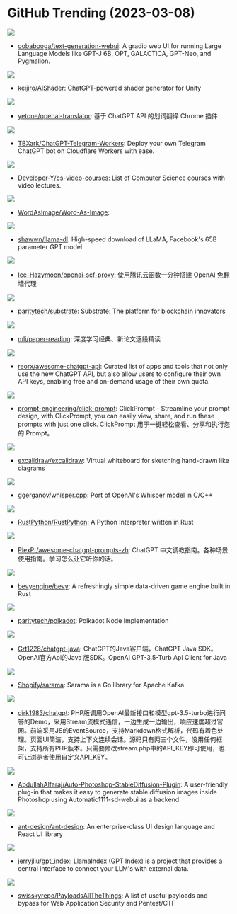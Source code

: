 # GitHub Trending (2023-03-08)

![](https://img.shields.io/badge/Python-New%20216-green?style=flat-square&logo=appveyor)
- [oobabooga/text-generation-webui](https://github.com/oobabooga/text-generation-webui): A gradio web UI for running Large Language Models like GPT-J 6B, OPT, GALACTICA, GPT-Neo, and Pygmalion.

![](https://img.shields.io/badge/C%23-New%20168-green?style=flat-square&logo=appveyor)
- [keijiro/AIShader](https://github.com/keijiro/AIShader): ChatGPT-powered shader generator for Unity

![](https://img.shields.io/badge/TypeScript-New%20954-green?style=flat-square&logo=appveyor)
- [yetone/openai-translator](https://github.com/yetone/openai-translator): 基于 ChatGPT API 的划词翻译 Chrome 插件

![](https://img.shields.io/badge/JavaScript-New%20356-green?style=flat-square&logo=appveyor)
- [TBXark/ChatGPT-Telegram-Workers](https://github.com/TBXark/ChatGPT-Telegram-Workers): Deploy your own Telegram ChatGPT bot on Cloudflare Workers with ease.

![](https://img.shields.io/badge/none-New%20195-green?style=flat-square&logo=appveyor)
- [Developer-Y/cs-video-courses](https://github.com/Developer-Y/cs-video-courses): List of Computer Science courses with video lectures.

![](https://img.shields.io/badge/none-New%2089-green?style=flat-square&logo=appveyor)
- [WordAsImage/Word-As-Image](https://github.com/WordAsImage/Word-As-Image): 

![](https://img.shields.io/badge/Shell-New%20567-green?style=flat-square&logo=appveyor)
- [shawwn/llama-dl](https://github.com/shawwn/llama-dl): High-speed download of LLaMA, Facebook's 65B parameter GPT model

![](https://img.shields.io/badge/JavaScript-New%2085-green?style=flat-square&logo=appveyor)
- [Ice-Hazymoon/openai-scf-proxy](https://github.com/Ice-Hazymoon/openai-scf-proxy): 使用腾讯云函数一分钟搭建 OpenAI 免翻墙代理

![](https://img.shields.io/badge/Rust-New%2010-green?style=flat-square&logo=appveyor)
- [paritytech/substrate](https://github.com/paritytech/substrate): Substrate: The platform for blockchain innovators

![](https://img.shields.io/badge/none-New%2083-green?style=flat-square&logo=appveyor)
- [mli/paper-reading](https://github.com/mli/paper-reading): 深度学习经典、新论文逐段精读

![](https://img.shields.io/badge/none-New%20377-green?style=flat-square&logo=appveyor)
- [reorx/awesome-chatgpt-api](https://github.com/reorx/awesome-chatgpt-api): Curated list of apps and tools that not only use the new ChatGPT API, but also allow users to configure their own API keys, enabling free and on-demand usage of their own quota.

![](https://img.shields.io/badge/TypeScript-New%2054-green?style=flat-square&logo=appveyor)
- [prompt-engineering/click-prompt](https://github.com/prompt-engineering/click-prompt): ClickPrompt - Streamline your prompt design, with ClickPrompt, you can easily view, share, and run these prompts with just one click. ClickPrompt 用于一键轻松查看、分享和执行您的 Prompt。

![](https://img.shields.io/badge/TypeScript-New%20230-green?style=flat-square&logo=appveyor)
- [excalidraw/excalidraw](https://github.com/excalidraw/excalidraw): Virtual whiteboard for sketching hand-drawn like diagrams

![](https://img.shields.io/badge/C-New%20302-green?style=flat-square&logo=appveyor)
- [ggerganov/whisper.cpp](https://github.com/ggerganov/whisper.cpp): Port of OpenAI's Whisper model in C/C++

![](https://img.shields.io/badge/Rust-New%20256-green?style=flat-square&logo=appveyor)
- [RustPython/RustPython](https://github.com/RustPython/RustPython): A Python Interpreter written in Rust

![](https://img.shields.io/badge/none-New%20442-green?style=flat-square&logo=appveyor)
- [PlexPt/awesome-chatgpt-prompts-zh](https://github.com/PlexPt/awesome-chatgpt-prompts-zh): ChatGPT 中文调教指南。各种场景使用指南。学习怎么让它听你的话。

![](https://img.shields.io/badge/Rust-New%2065-green?style=flat-square&logo=appveyor)
- [bevyengine/bevy](https://github.com/bevyengine/bevy): A refreshingly simple data-driven game engine built in Rust

![](https://img.shields.io/badge/Rust-New%2016-green?style=flat-square&logo=appveyor)
- [paritytech/polkadot](https://github.com/paritytech/polkadot): Polkadot Node Implementation

![](https://img.shields.io/badge/Java-New%2061-green?style=flat-square&logo=appveyor)
- [Grt1228/chatgpt-java](https://github.com/Grt1228/chatgpt-java): ChatGPT的Java客户端，ChatGPT Java SDK。OpenAI官方Api的Java 版SDK。OpenAI GPT-3.5-Turb Api Client for Java

![](https://img.shields.io/badge/Go-New%209-green?style=flat-square&logo=appveyor)
- [Shopify/sarama](https://github.com/Shopify/sarama): Sarama is a Go library for Apache Kafka.

![](https://img.shields.io/badge/CSS-New%2029-green?style=flat-square&logo=appveyor)
- [dirk1983/chatgpt](https://github.com/dirk1983/chatgpt): PHP版调用OpenAI最新接口和模型gpt-3.5-turbo进行问答的Demo，采用Stream流模式通信，一边生成一边输出，响应速度超过官网。前端采用JS的EventSource，支持Markdown格式解析，代码有着色处理。页面UI简洁，支持上下文连续会话。源码只有两三个文件，没用任何框架，支持所有PHP版本。只需要修改stream.php中的API_KEY即可使用，也可让浏览者使用自定义API_KEY。

![](https://img.shields.io/badge/JavaScript-New%20171-green?style=flat-square&logo=appveyor)
- [AbdullahAlfaraj/Auto-Photoshop-StableDiffusion-Plugin](https://github.com/AbdullahAlfaraj/Auto-Photoshop-StableDiffusion-Plugin): A user-friendly plug-in that makes it easy to generate stable diffusion images inside Photoshop using Automatic1111-sd-webui as a backend.

![](https://img.shields.io/badge/TypeScript-New%2044-green?style=flat-square&logo=appveyor)
- [ant-design/ant-design](https://github.com/ant-design/ant-design): An enterprise-class UI design language and React UI library

![](https://img.shields.io/badge/Python-New%20170-green?style=flat-square&logo=appveyor)
- [jerryjliu/gpt_index](https://github.com/jerryjliu/gpt_index): LlamaIndex (GPT Index) is a project that provides a central interface to connect your LLM's with external data.

![](https://img.shields.io/badge/Python-New%2067-green?style=flat-square&logo=appveyor)
- [swisskyrepo/PayloadsAllTheThings](https://github.com/swisskyrepo/PayloadsAllTheThings): A list of useful payloads and bypass for Web Application Security and Pentest/CTF

